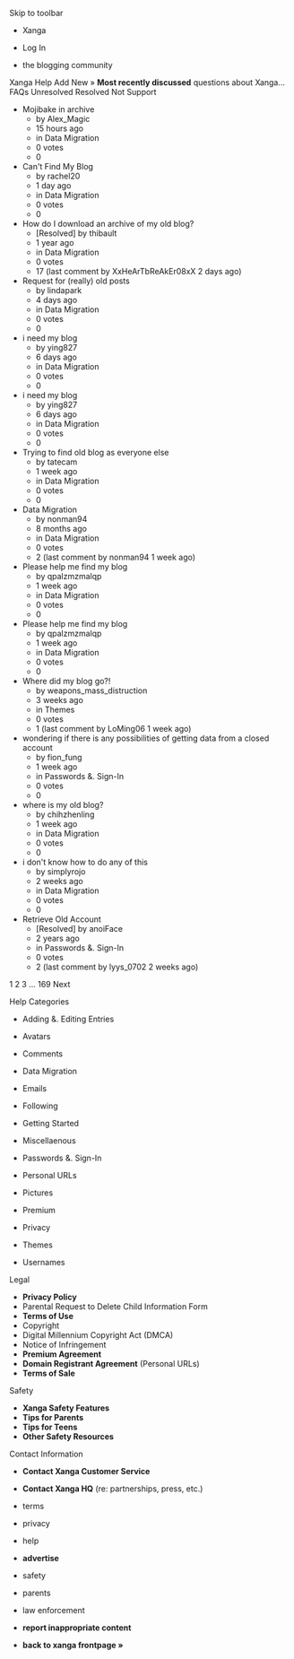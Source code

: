 Skip to toolbar

*   Xanga

*   Log In

*   the blogging community

Xanga Help Add New » **Most recently discussed** questions about Xanga… FAQs Unresolved Resolved Not Support

*   Mojibake in archive
    *   by Alex\_Magic
    *   15 hours ago
    *   in Data Migration
    *   0 votes
    *   0
*   Can't Find My Blog
    *   by rachel20
    *   1 day ago
    *   in Data Migration
    *   0 votes
    *   0
*   How do I download an archive of my old blog?
    *   \[Resolved\] by thibault
    *   1 year ago
    *   in Data Migration
    *   0 votes
    *   17 (last comment by XxHeArTbReAkEr08xX 2 days ago)
*   Request for (really) old posts
    *   by lindapark
    *   4 days ago
    *   in Data Migration
    *   0 votes
    *   0
*   i need my blog
    *   by ying827
    *   6 days ago
    *   in Data Migration
    *   0 votes
    *   0
*   i need my blog
    *   by ying827
    *   6 days ago
    *   in Data Migration
    *   0 votes
    *   0
*   Trying to find old blog as everyone else
    *   by tatecam
    *   1 week ago
    *   in Data Migration
    *   0 votes
    *   0
*   Data Migration
    *   by nonman94
    *   8 months ago
    *   in Data Migration
    *   0 votes
    *   2 (last comment by nonman94 1 week ago)
*   Please help me find my blog
    *   by qpalzmzmalqp
    *   1 week ago
    *   in Data Migration
    *   0 votes
    *   0
*   Please help me find my blog
    *   by qpalzmzmalqp
    *   1 week ago
    *   in Data Migration
    *   0 votes
    *   0
*   Where did my blog go?!
    *   by weapons\_mass\_distruction
    *   3 weeks ago
    *   in Themes
    *   0 votes
    *   1 (last comment by LoMing06 1 week ago)
*   wondering if there is any possibilities of getting data from a closed account
    *   by fion\_fung
    *   1 week ago
    *   in Passwords &. Sign-In
    *   0 votes
    *   0
*   where is my old blog?
    *   by chihzhenling
    *   1 week ago
    *   in Data Migration
    *   0 votes
    *   0
*   i don't know how to do any of this
    *   by simplyrojo
    *   2 weeks ago
    *   in Data Migration
    *   0 votes
    *   0
*   Retrieve Old Account
    *   \[Resolved\] by anoiFace
    *   2 years ago
    *   in Passwords &. Sign-In
    *   0 votes
    *   2 (last comment by lyys\_0702 2 weeks ago)

1 2 3 ... 169 Next

Help Categories

*   Adding &. Editing Entries
*   Avatars
*   Comments
*   Data Migration
*   Emails
*   Following
*   Getting Started
*   Miscellaenous

*   Passwords &. Sign-In
*   Personal URLs
*   Pictures
*   Premium
*   Privacy
*   Themes
*   Usernames

Legal

*   **Privacy Policy**
*   Parental Request to Delete Child Information Form
*   **Terms of Use**
*   Copyright
*   Digital Millennium Copyright Act (DMCA)
*   Notice of Infringement
*   **Premium Agreement**
*   **Domain Registrant Agreement** (Personal URLs)
*   **Terms of Sale**

Safety

*   **Xanga Safety Features**
*   **Tips for Parents**
*   **Tips for Teens**
*   **Other Safety Resources**

Contact Information

*   **Contact Xanga Customer Service**
*   **Contact Xanga HQ** (re: partnerships, press, etc.)

*   terms
*   privacy
*   help
*   **advertise**

*   safety
*   parents
*   law enforcement
*   **report inappropriate content**

*   **back to xanga frontpage »**